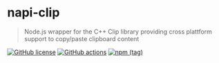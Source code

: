 # napi-clip

> Node.js wrapper for the C++ Clip library providing cross plattform support to copy/paste clipboard content

[![GitHub license](https://img.shields.io/github/license/AyyKamp/napi-clip?color=asdasd&style=flat)](https://github.com/AyyKamp/napi-clip/blob/master/LICENSE)
[![GitHub actions](https://github.com/AyyKamp/napi-clip/workflows/Node%20CI/badge.svg)](https://github.com/AyyKamp/napi-clip/actions?query=workflow%3A%22NPM+CI%22)
[![npm (tag)](https://img.shields.io/npm/v/@ayykamp/napi-clip/latest?color=%23C53635&label=npm)](https://www.npmjs.com/package/@ayykamp/napi-clip)
